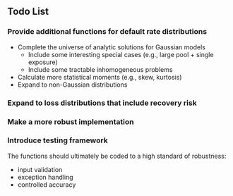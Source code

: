 ## Todo List

### Provide additional functions for default rate distributions

* Complete the universe of analytic solutions for Gaussian models
  * Include some interesting special cases (e.g., large pool + single exposure)
  * Include some tractable inhomogeneous problems
* Calculate more statistical moments (e.g., skew, kurtosis)
* Expand to non-Gaussian distributions

### Expand to loss distributions that include recovery risk


### Make a more robust implementation

### Introduce testing framework

The functions should ultimately be coded to a high standard of robustness:
* input validation
* exception handling
* controlled accuracy